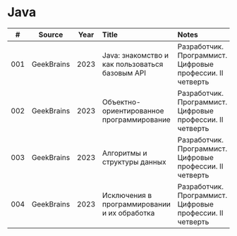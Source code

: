 # Java

| \# | Source | Year | Title | Notes |
| :---: | :---: | :---: | :--- | :--- |
| 001 | GeekBrains | 2023 | Java: знакомство и как пользоваться базовым API | Разработчик. Программист. Цифровые профессии. II четверть
| 002 | GeekBrains | 2023 | Объектно-ориентированное программирование | Разработчик. Программист. Цифровые профессии. II четверть
| 003 | GeekBrains | 2023 | Алгоритмы и структуры данных | Разработчик. Программист. Цифровые профессии. II четверть
| 004 | GeekBrains | 2023 | Исключения в программировании и их обработка | Разработчик. Программист. Цифровые профессии. II четверть